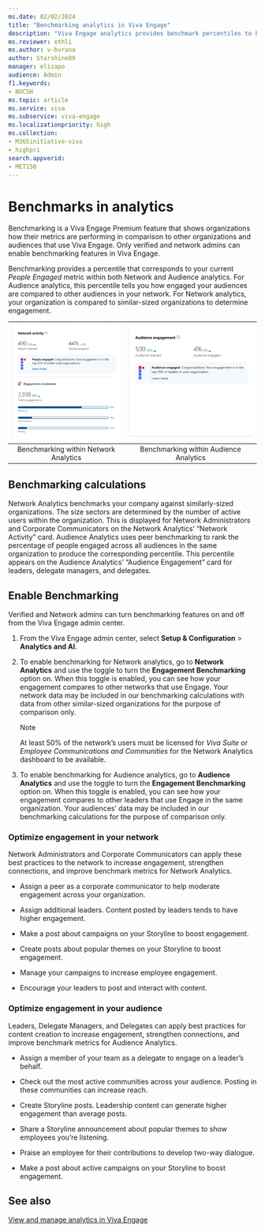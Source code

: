 ```yaml
---
ms.date: 02/02/2024
title: "Benchmarking analytics in Viva Engage"
description: "Viva Engage analytics provides benchmark percentiles to help you determine engagement levels in your audiences and organization."
ms.reviewer: ethli
ms.author: v-bvrana
author: Starshine89
manager: elizapo
audience: Admin
f1.keywords:
- NOCSH
ms.topic: article
ms.service: viva
ms.subservice: viva-engage
ms.localizationpriority: high
ms.collection:  
- M365initiative-viva
- highpri
search.appverid:
- MET150
---
```


# Benchmarks in analytics

Benchmarking is a Viva Engage Premium feature that shows organizations how their metrics are performing in comparison to other organizations and audiences that use Viva Engage. Only verified and network admins can enable benchmarking features in Viva Engage.

Benchmarking provides a percentile that corresponds to your current _People Engaged_ metric within both Network and Audience analytics. For Audience analytics, this percentile tells you how engaged your audiences are compared to other audiences in your network. For Network analytics, your organization is compared to similar-sized organizations to determine engagement.

|![Screenshot shows a benchmarking percentile and graph for network activity on the left and audience engagement on the right.](../media/engage/admin/bench-network.png)|![](../media/engage/admin/bench-audience.png)|
|:-:|:-:|
|Benchmarking within Network Analytics|Benchmarking within Audience Analytics|

## Benchmarking calculations

Network Analytics benchmarks your company against similarly-sized organizations. The size sectors are determined by the number of active users within the organization. This is displayed for Network Administrators and Corporate Communicators on the Network Analytics’ “Network Activity” card.
Audience Analytics uses peer benchmarking to rank the percentage of people engaged across all audiences in the same organization to produce the corresponding percentile. This percentile appears on the Audience Analytics’ “Audience Engagement” card for leaders, delegate managers, and delegates.

## Enable Benchmarking

Verified and Network admins can turn benchmarking features on and off from the Viva Engage admin center.

1. From the Viva Engage admin center, select **Setup & Configuration** > **Analytics and AI**.

1. To enable benchmarking for Network analytics, go to **Network Analytics** and use the toggle to turn the **Engagement Benchmarking** option on.
    When this toggle is enabled, you can see how your engagement compares to other networks that use Engage. Your network data may be included in our benchmarking calculations with data from other similar-sized organizations for the purpose of comparison only.

    >[!NOTE]
    > At least 50% of the network’s users must be licensed for *Viva Suite* or *Employee Communications and Communities* for the Network Analytics dashboard to be available.
1. To enable benchmarking for Audience analytics, go to **Audience Analytics** and use the toggle to turn the **Engagement Benchmarking** option on.
    When this toggle is enabled, you can see how your engagement compares to other leaders that use Engage in the same organization. Your audiences’ data may be included in our benchmarking calculations for the purpose of comparison only.

### Optimize engagement in your network

Network Administrators and Corporate Communicators can apply these best practices to the network to increase engagement, strengthen connections, and improve benchmark metrics for Network Analytics.

- Assign a peer as a corporate communicator to help moderate engagement across your organization.

- Assign additional leaders. Content posted by leaders tends to have higher engagement.

- Make a post about campaigns on your Storyline to boost engagement.

- Create posts about popular themes on your Storyline to boost engagement.

- Manage your campaigns to increase employee engagement.

- Encourage your leaders to post and interact with content.

### Optimize engagement in your audience

Leaders, Delegate Managers, and Delegates can apply best practices for content creation to increase engagement, strengthen connections, and improve benchmark metrics for Audience Analytics.

- Assign a member of your team as a delegate to engage on a leader’s behalf.

- Check out the most active communities across your audience. Posting in these communities can increase reach.

- Create Storyline posts. Leadership content can generate higher engagement than average posts.

- Share a Storyline announcement about popular themes to show employees you’re listening.

- Praise an employee for their contributions to develop two-way dialogue.

- Make a post about active campaigns on your Storyline to boost engagement.


## See also

[View and manage analytics in Viva Engage](/Viva/engage/analytics)
